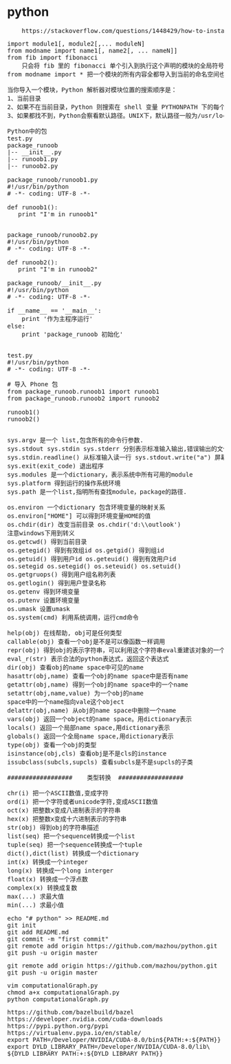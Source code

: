 # python
<pre>
	https://stackoverflow.com/questions/1448429/how-to-install-mysqldb-python-data-access-library-to-mysql-on-mac-os-x
</pre>


<pre>
import module1[, module2[,... moduleN]
from modname import name1[, name2[, ... nameN]]
from fib import fibonacci
	只会将 fib 里的 fibonacci 单个引入到执行这个声明的模块的全局符号表
from modname import * 把一个模块的所有内容全都导入到当前的命名空间也是可行的,然而这种声明不该被过多地使用。

当你导入一个模块，Python 解析器对模块位置的搜索顺序是：
1、当前目录
2、如果不在当前目录，Python 则搜索在 shell 变量 PYTHONPATH 下的每个目录。
3、如果都找不到，Python会察看默认路径。UNIX下，默认路径一般为/usr/local/lib/python/。

Python中的包
test.py
package_runoob
|-- __init__.py
|-- runoob1.py
|-- runoob2.py

package_runoob/runoob1.py
#!/usr/bin/python
# -*- coding: UTF-8 -*-
 
def runoob1():
   print "I'm in runoob1"


package_runoob/runoob2.py
#!/usr/bin/python
# -*- coding: UTF-8 -*-
 
def runoob2():
   print "I'm in runoob2"

package_runoob/__init__.py
#!/usr/bin/python
# -*- coding: UTF-8 -*-
 
if __name__ == '__main__':
    print '作为主程序运行'
else:
    print 'package_runoob 初始化'


test.py
#!/usr/bin/python
# -*- coding: UTF-8 -*-
 
# 导入 Phone 包
from package_runoob.runoob1 import runoob1
from package_runoob.runoob2 import runoob2
 
runoob1()
runoob2()

</pre>

<pre>
sys.argv 是一个 list,包含所有的命令行参数.    
sys.stdout sys.stdin sys.stderr 分别表示标准输入输出,错误输出的文件对象.    
sys.stdin.readline() 从标准输入读一行 sys.stdout.write("a") 屏幕输出a    
sys.exit(exit_code) 退出程序    
sys.modules 是一个dictionary，表示系统中所有可用的module    
sys.platform 得到运行的操作系统环境    
sys.path 是一个list,指明所有查找module，package的路径.  

os.environ 一个dictionary 包含环境变量的映射关系   
os.environ["HOME"] 可以得到环境变量HOME的值     
os.chdir(dir) 改变当前目录 os.chdir('d:\\outlook')   
注意windows下用到转义     
os.getcwd() 得到当前目录     
os.getegid() 得到有效组id os.getgid() 得到组id     
os.getuid() 得到用户id os.geteuid() 得到有效用户id     
os.setegid os.setegid() os.seteuid() os.setuid()     
os.getgruops() 得到用户组名称列表     
os.getlogin() 得到用户登录名称     
os.getenv 得到环境变量     
os.putenv 设置环境变量     
os.umask 设置umask     
os.system(cmd) 利用系统调用，运行cmd命令   

help(obj) 在线帮助, obj可是任何类型    
callable(obj) 查看一个obj是不是可以像函数一样调用    
repr(obj) 得到obj的表示字符串，可以利用这个字符串eval重建该对象的一个拷贝    
eval_r(str) 表示合法的python表达式，返回这个表达式    
dir(obj) 查看obj的name space中可见的name    
hasattr(obj,name) 查看一个obj的name space中是否有name    
getattr(obj,name) 得到一个obj的name space中的一个name    
setattr(obj,name,value) 为一个obj的name   
space中的一个name指向vale这个object    
delattr(obj,name) 从obj的name space中删除一个name    
vars(obj) 返回一个object的name space。用dictionary表示    
locals() 返回一个局部name space,用dictionary表示    
globals() 返回一个全局name space,用dictionary表示    
type(obj) 查看一个obj的类型    
isinstance(obj,cls) 查看obj是不是cls的instance    
issubclass(subcls,supcls) 查看subcls是不是supcls的子类  

##################    类型转换  ##################

chr(i) 把一个ASCII数值,变成字符    
ord(i) 把一个字符或者unicode字符,变成ASCII数值    
oct(x) 把整数x变成八进制表示的字符串    
hex(x) 把整数x变成十六进制表示的字符串    
str(obj) 得到obj的字符串描述    
list(seq) 把一个sequence转换成一个list    
tuple(seq) 把一个sequence转换成一个tuple    
dict(),dict(list) 转换成一个dictionary    
int(x) 转换成一个integer    
long(x) 转换成一个long interger    
float(x) 转换成一个浮点数    
complex(x) 转换成复数    
max(...) 求最大值    
min(...) 求最小值  
</pre>


<pre>
echo "# python" >> README.md
git init
git add README.md
git commit -m "first commit"
git remote add origin https://github.com/mazhou/python.git
git push -u origin master
</pre>

<pre>
git remote add origin https://github.com/mazhou/python.git
git push -u origin master
</pre>


<pre>
vim computationalGraph.py
chmod a+x computationalGraph.py
python computationalGraph.py
</pre>

<pre>
https://github.com/bazelbuild/bazel
https://developer.nvidia.com/cuda-downloads
https://pypi.python.org/pypi
https://virtualenv.pypa.io/en/stable/
export PATH=/Developer/NVIDIA/CUDA-8.0/bin${PATH:+:${PATH}}
export DYLD_LIBRARY_PATH=/Developer/NVIDIA/CUDA-8.0/lib\
${DYLD_LIBRARY_PATH:+:${DYLD_LIBRARY_PATH}}
</pre>